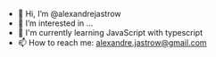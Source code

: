- 👋 Hi, I’m @alexandrejastrow
- 👀 I’m interested in ...
- 🌱 I'm currently learning JavaScript with typescript
- 📫 How to reach me: alexandre.jastrow@gmail.com

<!---
alexandrejastrow/alexandrejastrow is a ✨ special ✨ repository because its `README.md` (this file) appears on your GitHub profile.
You can click the Preview link to take a look at your changes.
--->

